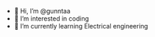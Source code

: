 - 👋 Hi, I’m @gunntaa
- 👀 I’m interested in coding
- 🌱 I’m currently learning Electrical engineering 


<!---
gunntaa/gunntaa is a ✨ special ✨ repository because its `README.md` (this file) appears on your GitHub profile.
You can click the Preview link to take a look at your changes.
--->
